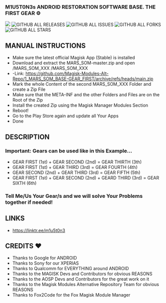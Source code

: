 ### M1U5T0N3s ANDROID RESTORATION SOFTWARE BASE. THE FIRST GEAR ⚙️
<a href="https://hits.seeyoufarm.com"><img src="https://hits.seeyoufarm.com/api/count/incr/badge.svg?url=https%3A%2F%2Fgithub.com%2FMagisk-Modules-Alt-Repo%2F1_MARS_SOM_BASE-GEAR_FIRST&count_bg=%2392C7FF&title_bg=%23000000&icon=github.svg&icon_color=%23FFFFFF&title=VISITORS%3A&edge_flat=true"/></a>
![GITHUB ALL RELEASES](https://img.shields.io/github/downloads/Magisk-Modules-Alt-Repo/1_MARS_SOM_BASE-GEAR_FIRST/total?style=flat-square&labelColor=000000)
![GITHUB ALL ISSUES](https://img.shields.io/github/issues/Magisk-Modules-Alt-Repo/1_MARS_SOM_BASE-GEAR_FIRST?style=flat-square&labelColor=000000)
![GITHUB ALL FORKS](https://img.shields.io/github/forks/Magisk-Modules-Alt-Repo/1_MARS_SOM_BASE-GEAR_FIRST?style=flat-square&labelColor=000000)
![GITHUB ALL STARS](https://img.shields.io/github/stars/Magisk-Modules-Alt-Repo/1_MARS_SOM_BASE-GEAR_FIRST?style=flat-square&labelColor=000000)



## MANUAL INSTRUCTIONS
- Make sure the latest official Magisk App (Stable) is installed
- Download and extract the MARS_SOM-master.zip and open /MARS_SOM_XXX /MARS_SOM_XXX
- -Link: https://github.com/Magisk-Modules-Alt-Repo/1_MARS_SOM_BASE-GEAR_FIRST/archive/refs/heads/main.zip
- Mark the whole Content of the second MARS_SOM_XXX Folder and create a Zip File
- Make sure that the META-INF and the other Folders and Files are on the Root of the Zip
- Install the created Zip using the Magisk Manager Modules Section
- Reboot!
- Go to the Play Store again and update all Your Apps
- Done



## DESCRIPTION

### Important: Gears can be used like in this Example...
- GEAR FIRST  (1st) + GEAR SECOND (2nd)                     = GEAR THIRTH (3th)
- GEAR FIRST  (1st) + GEAR THIRD  (3rd)                     = GEAR FOURTH (4th)
- GEAR SECOND (2nd) + GEAR THIRD  (3rd)                     = GEAR FIFTH  (5th)
- GEAR FIRST  (1st) + GEAR SECOND (2nd) + GEARD THIRD (3rd) = GEAR SIXTH  (6th)
### Tell Me/Us Your Gear/s and we will solve Your Problems together if needed!



## LINKS
* https://linktr.ee/m1u5t0n3



## CREDITS ❤️
* Thanks to Google for ANDROID
* Thanks to Sony for our XPERIAS
* Thanks to Qualcomm for EVERYTHING around ANDROID
* Thanks to the MAGISK Devs and Contributors for obvious REASONS
* Thanks to the AOSP Devs and Contributors for the great work on it
* Thanks to the Magisk Modules Alternative Repository Team for obvious REASONS
* Thanks to Fox2Code for the Fox Magisk Module Manager